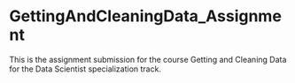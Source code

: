 # GettingAndCleaningData_Assignment
This is the assignment submission for the course Getting and Cleaning Data for the Data Scientist specialization track.
